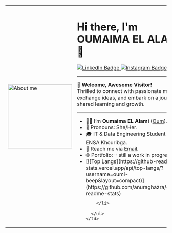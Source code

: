 <table>
  <tr>
    <td>
      <img src="https://github.com/user-attachments/assets/a08c528a-13d3-4729-a75a-0bd0fae42682" alt="About me" width="200" />
    </td>
    <td>
      <h1>Hi there, I'm OUMAIMA EL ALAMI 👋</h1>
      <p>
        <a href="https://www.linkedin.com/in/oumaima-el-alami-906276246">
          <img src="https://img.shields.io/badge/LinkedIn-0A66C2?style=flat-square&logo=linkedin&logoColor=white" alt="LinkedIn Badge">
        </a>
        <a href="https://www.instagram.com/_.el_alami/">
          <img src="https://img.shields.io/badge/Instagram-E4405F?style=flat-square&logo=instagram&logoColor=white" alt="Instagram Badge">
        </a>
      </p>
      <hr />
      <p>
        <strong>🌟 Welcome, Awesome Visitor!</strong><br />
        Thrilled to connect with passionate minds, exchange ideas, and embark on a journey of shared learning and growth.
      </p>
      <hr />
      <ul>
        <li>👩‍💻 I’m <strong>Oumaima EL Alami</strong> (<a href="https://github.com/oumi-beep/">Oum</a>).</li>
        <li>💖 Pronouns: She/Her.</li>
        <li>🎓 IT & Data Engineering Student at ENSA Khouribga.</li>
        <li>📧 Reach me via <a href="mailto:elalami20202021@gmail.com">Email</a>.</li>
        <li>🌐 Portfolio: ·· still a work in progress!</li>
        <li> 
        [![Top Langs](https://github-readme-stats.vercel.app/api/top-langs/?username=oumi-beep&layout=compact)](https://github.com/anuraghazra/github-readme-stats)

        </li>
        
      </ul>
    </td>
  </tr>
</table>
